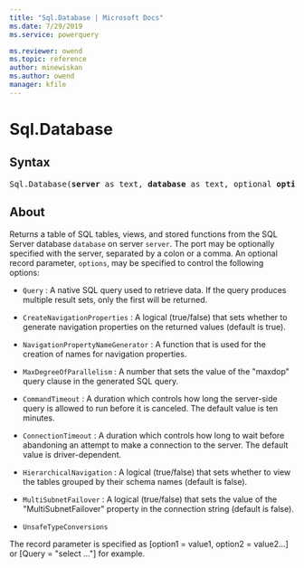 ```yaml
---
title: "Sql.Database | Microsoft Docs"
ms.date: 7/29/2019
ms.service: powerquery

ms.reviewer: owend
ms.topic: reference
author: minewiskan
ms.author: owend
manager: kfile
---
```

# Sql.Database

## Syntax

<pre>
Sql.Database(<b>server</b> as text, <b>database</b> as text, optional <b>options</b> as nullable record) as table
</pre>

## About


Returns a table of SQL tables, views, and stored functions from the SQL Server database `database` on server `server`. The port may be optionally specified with the server, separated by a colon or a comma. An optional record parameter, `options`, may be specified to control the following options: 

* `Query` : A native SQL query used to retrieve data. If the query produces multiple result sets, only the first will be returned.

* `CreateNavigationProperties` : A logical (true/false) that sets whether to generate navigation properties on the returned values (default is true).
	
* `NavigationPropertyNameGenerator` : A function that is used for the creation of names for navigation properties.
	
* `MaxDegreeOfParallelism` : A number that sets the value of the &quot;maxdop&quot; query clause in the generated SQL query.
	
* `CommandTimeout` : A duration which controls how long the server-side query is allowed to run before it is canceled. The default value is ten minutes.
	
* `ConnectionTimeout` : A duration which controls how long to wait before abandoning an attempt to make a connection to the server. The default value is driver-dependent. 
	
* `HierarchicalNavigation` : A logical (true/false) that sets whether to view the tables grouped by their schema names (default is false). 
	
* `MultiSubnetFailover` : A logical (true/false) that sets the value of the &quot;MultiSubnetFailover&quot; property in the connection string (default is false).
	
* `UnsafeTypeConversions`
		
	

The record parameter is specified as [option1 = value1, option2 = value2...] or [Query = "select ..."] for example. 
